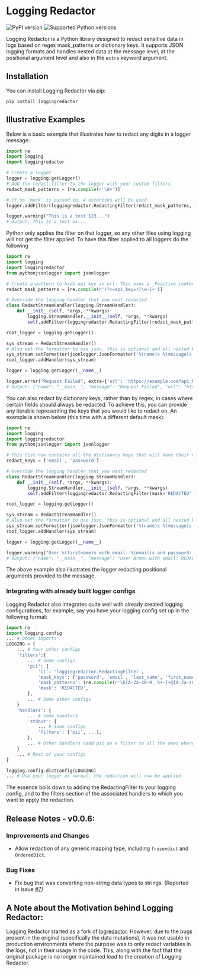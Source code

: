 # Logging Redactor
![PyPI version](https://img.shields.io/pypi/v/loggingredactor.svg?color=blue)
![Supported Python versions](https://img.shields.io/pypi/pyversions/loggingredactor.svg?color=green)

Logging Redactor is a Python library designed to redact sensitive data in logs based on regex mask_patterns or dictionary keys. It supports JSON logging formats and handles nested data at the message level, at the positional argument level and also in the `extra` keyword argument.

## Installation

You can install Logging Redactor via pip:

```
pip install loggingredactor
```

## Illustrative Examples

Below is a basic example that illustrates how to redact any digits in a logger message:

```python
import re
import logging
import loggingredactor

# Create a logger
logger = logging.getLogger()
# Add the redact filter to the logger with your custom filters
redact_mask_patterns = [re.compile(r'\d+')]

# if no `mask` is passed in, 4 asterisks will be used
logger.addFilter(loggingredactor.RedactingFilter(redact_mask_patterns, mask='xx'))

logger.warning("This is a test 123...")
# Output: This is a test xx...
```

Python only applies the filter on that logger, so any other files using logging will not get the filter applied. To have this filter applied to all loggers do the following
```python
import re
import logging
import loggingredactor
from pythonjsonlogger import jsonlogger

# Create a pattern to hide api key in url. This uses a _Positive Lookbehind_
redact_mask_patterns = [re.compile(r'(?<=api_key=)[\w-]+')]

# Override the logging handler that you want redacted
class RedactStreamHandler(logging.StreamHandler):
    def __init__(self, *args, **kwargs):
        logging.StreamHandler.__init__(self, *args, **kwargs)
        self.addFilter(loggingredactor.RedactingFilter(redact_mask_patterns))

root_logger = logging.getLogger()

sys_stream = RedactStreamHandler()
# Also set the formatter to use json, this is optional and all nested keys will get redacted too
sys_stream.setFormatter(jsonlogger.JsonFormatter('%(name)s %(message)s'))
root_logger.addHandler(sys_stream)

logger = logging.getLogger(__name__)

logger.error("Request Failed", extra={'url': 'https://example.com?api_key=my-secret-key'})
# Output: {"name": "__main__", "message": "Request Failed", "url": "https://example.com?api_key=****"}
```

You can also redact by dictionary keys, rather than by regex, in cases where certain fields should always be redacted. To achieve this, you can provide any iterable representing the keys that you would like to redact on. An example is shown below (this time with a different default mask): 

```python
import re
import logging
import loggingredactor
from pythonjsonlogger import jsonlogger

# This list now contains all the dictioanry keys that will have their values redacted in the logger object
redact_keys = ['email', 'password']

# Override the logging handler that you want redacted
class RedactStreamHandler(logging.StreamHandler):
    def __init__(self, *args, **kwargs):
        logging.StreamHandler.__init__(self, *args, **kwargs)
        self.addFilter(loggingredactor.RedactingFilter(mask='REDACTED', mask_keys=redact_keys))

root_logger = logging.getLogger()

sys_stream = RedactStreamHandler()
# Also set the formatter to use json, this is optional and all nested keys will get redacted too
sys_stream.setFormatter(jsonlogger.JsonFormatter('%(name)s %(message)s'))
root_logger.addHandler(sys_stream)

logger = logging.getLogger(__name__)

logger.warning("User %(firstname)s with email: %(email)s and password: %(password)s bought some food!", {'firstname': 'Arman', 'email': 'arman_jasuja@yahoo.com', 'password': '1234567'})
# Output: {"name": "__main__", "message": "User Arman with email: REDACTED and password: REDACTED bought some food"}
```
The above example also illustrates the logger redacting positional arguments provided to the message.

### Integrating with already built logger configs
Logging Redactor also integrates quite well with already created logging configurations, for example, say you have your logging config set up in the following format:
```python
import re
import logging.config
... # Other imports
LOGGING = {
    ... # Your other configs
    'filters':{ 
        ... # Some configs
        'pii': {
            '()': 'loggingredactor.RedactingFilter',
            'mask_keys': ('password', 'email', 'last_name', 'first_name', 'gender', 'lastname', 'firstname',),
            'mask_patterns': (re.compile(r'\b[A-Za-z0-9._%+-]+@[A-Za-z0-9.-]+\.[A-Z|a-z]{2,}\b'), ) # email regex
            'mask': 'REDACTED',
        },
        ... # Some other configs
    }
    'handlers': {
        ... # Some handlers
        'stdout': {
            ... # Some configs
            'filters': ['pii', ...],
        },
        ... # Other handlers (add pii as a filter to all the ones where you want the appropriate information to be redacted)
    }
    ... # Rest of your configs
}

logging.config.dictConfig(LOGGING)
... # Use your logger as normal, the redaction will now be applied.
```
The essence boils down to adding the RedactingFilter to your logging config, and to the filters section of the associated handlers to which you want to apply the redaction.


## Release Notes - v0.0.6:

### Improvements and Changes
- Allow redaction of any generic mapping type, including `frozendict` and `OrderedDict`.

### Bug Fixes
- Fix bug that was converting non-string data types to strings. (Reported in issue [#7](https://github.com/armurox/loggingredactor/issues/7))


## A Note about the Motivation behind Logging Redactor:
Logging Redactor started as a fork of [logredactor](https://pypi.org/project/logredactor/). However, due to the bugs present in the original (specifically the data mutations), it was not usable in production environments where the purpose was to only redact variables in the logs, not in their usage in the code. This, along with the fact that the original package is no longer maintained lead to the creation of Logging Redactor.
